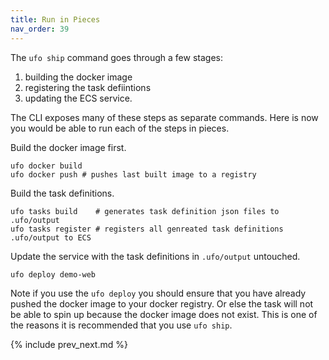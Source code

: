 ```yaml
---
title: Run in Pieces
nav_order: 39
---
```


The `ufo ship` command goes through a few stages:

1. building the docker image
2. registering the task defiintions
2. updating the ECS service.

The CLI exposes many of these steps as separate commands.  Here is now you would be able to run each of the steps in pieces.

Build the docker image first.

    ufo docker build
    ufo docker push # pushes last built image to a registry

Build the task definitions.

    ufo tasks build    # generates task definition json files to .ufo/output
    ufo tasks register # registers all genreated task definitions .ufo/output to ECS

Update the service with the task definitions in `.ufo/output` untouched.

    ufo deploy demo-web

Note if you use the `ufo deploy` you should ensure that you have already pushed the docker image to your docker registry.  Or else the task will not be able to spin up because the docker image does not exist.  This is one of the reasons it is recommended that you use `ufo ship`.

{% include prev_next.md %}